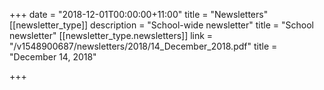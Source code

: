 +++
date = "2018-12-01T00:00:00+11:00"
title = "Newsletters"
[[newsletter_type]]
description = "School-wide newsletter"
title = "School newsletter"
[[newsletter_type.newsletters]]
link = "/v1548900687/newsletters/2018/14_December_2018.pdf"
title = "December 14, 2018"

+++
